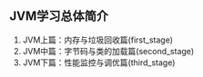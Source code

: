 ## JVM学习总体简介
1. JVM上篇：内存与垃圾回收篇(first_stage)
2. JVM中篇：字节码与类的加载篇(second_stage)
3. JVM下篇：性能监控与调优篇(third_stage)